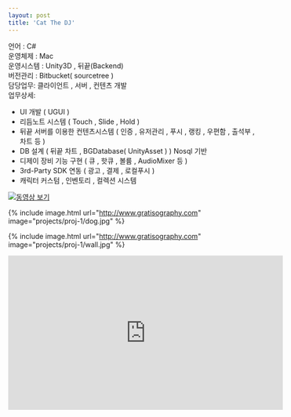 ```yaml
---
layout: post
title: 'Cat The DJ'
---
```

언어 : C#  
운영체제 : Mac  
운영시스템 : Unity3D , 뒤끝(Backend)  
버전관리 : Bitbucket( sourcetree )  
담당업무: 클라이언트 , 서버 , 컨텐츠 개발   
업무상세:  
- UI 개발 ( UGUI )  
- 리듬노트 시스템 ( Touch , Slide , Hold )  
- 뒤끝 서버를 이용한 컨텐츠시스템 ( 인증 , 유저관리 , 푸시 , 랭킹 , 우편함 , 출석부 , 차트 등 ) 
- DB 설계 ( 뒤끝 차트 , BGDatabase( UnityAsset ) ) Nosql 기반   
- 디제이 장비 기능 구현 ( 큐 , 핫큐 , 볼륨 , AudioMixer 등 )    
- 3rd-Party SDK 연동 ( 광고 , 결제 , 로컬푸시 ) 
- 캐릭터 커스텀 , 인벤토리 , 컬렉션 시스템  

[![동영상 보기](http://img.youtube.com/vi/thp7LjfnCh0/0.jpg)](https://www.youtube.com/watch?v=thp7LjfnCh0)

{% include image.html url="http://www.gratisography.com" image="projects/proj-1/dog.jpg" %}

{% include image.html url="http://www.gratisography.com" image="projects/proj-1/wall.jpg" %}

<iframe width="560" height="315" src="https://www.youtube.com/embed/thp7LjfnCh0" title="YouTube video player" frameborder="0" allow="accelerometer; autoplay; clipboard-write; encrypted-media; gyroscope; picture-in-picture" allowfullscreen></iframe>
